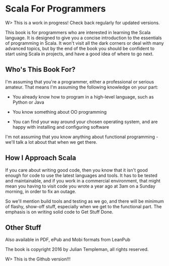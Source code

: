 # Scala For Programmers
W> This is a work in progress! Check back regularly for updated versions.

This book is for programmers who are interested in learning the Scala language. It is designed to give you a concise introduction to the essentials of programming in Scala. It won't visit all the dark corners or deal with many advanced topics, but by the end of the book you should be confident to start using Scala in projects, and have a good idea of where to go next.

## Who's This Book For?

I'm assuming that you're a programmer, either a professional or serious amateur. That means I'm assuming the following knowledge on your part:

   * You already know how to program in a high-level language, such as Python or Java

   * You know something about OO programming

   * You can find your way around your chosen operating system, and are happy with installing and configuring software

I'm not assuming that you know anything about functional programming - we'll talk a lot about that when we get there.

## How I Approach Scala

If you care about writing good code, then you know that it isn't good enough for code to use the latest languages and tools. It has to be tested and maintainable, and if you work in a commercial environment, that might mean you having to visit code you wrote a year ago at 3am on a Sunday morning, in order to fix an outage.

So we'll mention build tools and testing as we go, and there will be minimum of flashy, show-off stuff, especially when we get to the functional part. The emphasis is on writing solid code to Get Stuff Done.

## Other Stuff

Also available in PDF, ePub and Mobi formats from LeanPub

The book is copyright 2016 by Julian Templeman, all rights reserved.

W> This is the Github version!!!